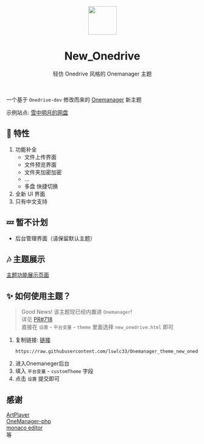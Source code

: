 <div align="center">
    <img src="https://p.sfx.ms/images/favicon.ico" style="width: 75px;height: 75px;">
    <h1>New_Onedrive</h1>
    轻仿 Onedrive 风格的 Onemanager 主题
</div>
<br><br>

一个基于 `Onedrive-dev` 修改而来的 [Onemanager](https://github.com/qkqpttgf/OneManager-php) 新主题

示例站点: [雪中明月的网盘](https://pan.xn--fiqz59cpva341l.top/)


## 🎁 特性 
1. 功能补全
   - 文件上传界面
   - 文件预览界面
   - 文件夹加密加密
   - ...
   - 多盘 快捷切换
2. 全新 UI 界面
3. 只有中文支持


## 💤 暂不计划
- 后台管理界面（请保留默认主题）

## 🎶 主题展示
[主题功能展示页面](https://pan.雪中明月.top/test/)  

## ✨ 如何使用主题？

> Good News! 该主题现已经内置进 `Onemanager`!  
> 详见 [PR#718](https://github.com/qkqpttgf/OneManager-php/pull/718)  
> 直接在 `设置` - `平台变量` - `theme` 里面选择 `new_onedrive.html` 即可

1. 复制链接: [链接](https://raw.githubusercontent.com/lswlc33/Onemanager_theme_new_onedrive/master/new_onedrive.html)
    ```
    https://raw.githubusercontent.com/lswlc33/Onemanager_theme_new_onedrive/master/new_onedrive.html
    ```
2. 进入Onemaneger后台  
3. 填入 `平台变量` - `customTheme` 字段  
4. 点击 `设置` 提交即可


## 感谢
[ArtPlayer](https://github.com/zhw2590582/ArtPlayer)  
[OneManager-php](https://github.com/qkqpttgf/OneManager-php)  
[monaco editor](https://microsoft.github.io/monaco-editor/)  
等
